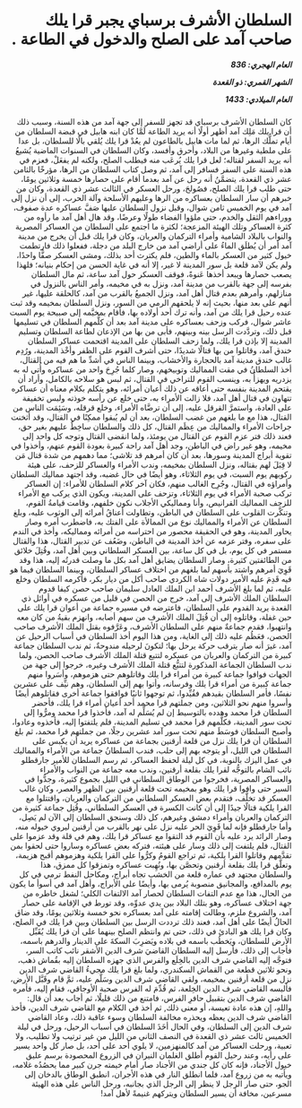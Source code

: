 <h1 dir="rtl">السلطان الأشرف برسباي يجبر قرا يلك صاحب آمد على الصلح والدخول في الطاعة .</h1>

<h5 dir="rtl">العام الهجري:  836

الشهر القمري: ذو القعدة

العام الميلادي: 1433</h5>

<p dir="rtl">كان السلطان الأشرف برسباي قد تجهز للسفر إلى جهة آمد من هذه السنة، وسبب ذلك أن قرا يلك مَلِك آمد أظهر أولًا أنه يريد الطاعة لَمَّا كان ابنه هابيل في قبضة السلطان من أيام تملُّك الرها، ثم لما مات هابيل بالطاعون لم يعُدْ قرا يلك يُلقي بالًا للسلطان، بل عدا على ملطية وغيرها من البلاد، وأحرق وأفسد، وكان السلطان في السنوات الماضية يُشيعُ أنه يريد السفر لقتاله؛ لعل قرا يلك يُرعَب منه فيطلب الصلح، ولكنه لم يفعَلْ، فعزم في هذه السنة على السفر فسافر إلى آمد، ثم وصل كتاب السلطان من الرها، مؤرخًا بالثامن عشر ذي القعدة، يتضمَّنُ أنه رحل عن آمد بعدما أقام على حصارها خمسة وثلاثين يومًا، حتى طلب قرا يلك الصلح، فصُولحَ، ورحل العسكر في الثالث عشر ذي القعدة، وكان من خبرهم أن سار السلطان بعساكره من الرها وعليهم الأسلحة وآلة الحرب، إلى أن نزل إلى آمد في يوم الخميس ثامن شوال، وقبل نزول السلطان عليها صَفَّ عساكره عدة صفوف، ووراءهم الثقل والخدم، حتى ملؤوا الفضاء طولًا وعرضًا، وقد هال أهل آمد ما رأوه من كثرة العساكر وتلك الهيئة المزعجة؛ لكثرة ما اجتمع على السلطان من العساكر المصرية والنواب بالبلاد الشامية وأمراء التركمان والعربان، وكان قرا يلك قبل أن يخرج من مدينة آمد أمر أن يُطلَق الماءُ على أراضي آمد من خارج البلد من دجلة، ففعلوا ذلك فارتطمت خيول كثير من العسكر بالماء والطين، فلم يكترث أحد بذلك، ومشى العسكر صفًّا واحدًا، ولم يكن لآمد قلعة بل سور المدينة لا غير، إلا أنه في غاية الحسن من إحكام بنيانه؛ فلهذا يصعب حصارها ويبعد أخذها عَنوةً، فوقف العسكر حول آمد ساعة، ثم مال السلطان بفرسه إلى جهة بالقرب من مدينة آمد، ونزل به في مخيمه، وأمر الناس بالنزول في منازلهم، وأمرهم بعدم قتال أهل آمد، ونزل الجميعُ بالقرب من آمد، كالحلقة عليها، غير أنهم على بعد منها، بحيث إنه لا يلحقهم الرمي من السور، ونزل السلطان بمخيمه وقد ثبت عنده رحيل قرا يلك من آمد، وأنه ترك أحد أولاده بها، فأقام بمخيَّمه إلى صبيحة يوم السبت عاشر شوال، فركب وزحف بعساكره على مدينة آمد بعد أن كلَّمهم السلطان في تسليمها قبل ذلك، وتردَّدت الرسل بينه وبينهم، فأبى من بها من الإذعان لطاعة السلطان وتسليم المدينة إلا بإذن قرا يلك، ولما زحف السلطان على المدينة اقتحمت عساكر السلطان خندق آمد، وقاتلوا من بها قتالًا شديدًا، حتى أشرف القوم على الظفر وأخْذ المدينة، ورُدِم غالب خندق مدينة آمد بالحجارة والأخشاب، وبينما الناس في أشدِّ ما هم فيه من القتال، أخذ السلطانُ في مقت المماليك وتوبيخهم، وصار كلما جُرِحَ واحد من عساكره وأُتي له به يزدريه ويهزأُ به، وينسب القوم للتراخي في القتال، ثم لبس هو سلاحه بالكامل، وأراد أن يقتحم المدينة بنفسه حتى أعاقه عن ذلك أعيان أمرائه، وهو يتكلم بكلام معناه أن عساكره تتهاون في قتال أهل آمد، فلا زالت الأمراء به، حتى خلع عن رأسه خوذته ولبس تخفيفة على العادة، واستمرَّ القرقل عليه، إلى أن ترضَّاه الأمراء، وخلع قرقله، وسَئِمَت الناس من القتال، هذا مع ما بلغهم من غضب السلطان، بعد أن لم يُبقوا ممكِنًا في القتال، وقد أثخنت جراحات الأمراء والمماليك من عِظَم القتال، كل ذلك والسلطان ساخِطٌ عليهم بغير حق، فعند ذلك فتر عزم القوم عن القتال من يومئذ، ولما انقضى القتال وتوجه كل واحد إلى مخيمه، وهو غير راض في الباطن، وجد أهل آمد راحة كبيرة بعودة القوم عنهم، وأخذوا في تقوية أبراج المدينة وسورها، بعد أن كان أمرهم قد تلاشى؛ مما دهمهم من شدة قتال مَن لا قِبَلَ لهم بقتاله، ونزل السلطان بمخيمه، وندب الأمراء والعساكر للزحف، على هيئة ركوبهم يوم السبت، في يوم الثلاثاء، وهو أيضًا في حال غضبه، وقد اجتهد مماليك السلطان وأمراؤه في القتال، وجُرِح الغالب منهم، فكان آخر كلام السلطان للأمراء: إن العساكر تركب صحبة الأمراء في يوم الثلاثاء، وتزحف على المدينة، ويكون الذي يركب مع الأمراء للزحف المماليك القرانيص، وأنا ومماليكي الأجلاب نكون خلفهم، وقامت قيامةُ القوم، وتنكَّرت القلوب على السلطان في الباطن، وتطاولت أعناقُ أمرائه إلى الوثوب عليه، وبلغ السلطان عن الأمراء والمماليك نوع من الممالأة على الفتك به، فاضطرب أمره وصار يحاور المدينة، وهو في الحقيقة محصور من احتراسه من أمرائه ومماليكه، وأخذ في الندم على سفره، وفتر عزمه عن أخذ المدينة في الباطن، وضَعُف عن تدبير القتال، هذا والقتال مستمر في كل يوم، بل في كل ساعة، بين العسكر السلطاني وبين أهل آمد، وقُتِلَ خلائق من الطائفتين كثيرة، وصار السلطان يضايق أهل آمد بكل ما وصلت قدرتُه إليه، هذا وقد قَوِيَ أمرهم واشتد بأسهم لما بلغهم من اختلاف عساكر السلطان، وبينما السلطان فيما هو فيه قَدِمَ عليه الأمير دولات شاه الكردي صاحب أكل من ديار بكر، فأكرمه السلطان وخلع عليه، ثم لما بلغ الأشرف أحمد ابن الملك العادل سليمان صاحب حصن كيفا قدوم السلطان الملك الأشرف إلى آمد، خرج من الحصن في قليل من عسكره في أوائل ذي القعدة يريد القدوم على السلطان، فاعترضه في مسيره جماعة من أعوان قرا يلك على حين غفلة، وقاتلوه إلى أن قُتِلَ الملك الأشرف من سهم أصابه، وانهزم بقيةُ من كان معه وانتهبوا، فقدم جماعةٌ منهم على السلطان الأشرف، وعَرَّفوه بقتل الملك الأشرف صاحب الحصن، فعَظُم عليه ذلك إلى الغاية، ومن هذا اليوم أخذ السلطان في أسباب الرحيل عن آمد، غيرَ أنه صار يترقب حركة يرحل بها؛ لتكونَ لرحيله مندوحةٌ، ثم ندب السلطان جماعة كبيرة من التركمان والعربان من عسكره لتتبع قتلة الملك الأشرف صاحب الحصن، ولما ندب السلطان الجماعة المذكورة لتتبُّع قتلة الملك الأشرف وغيره، خرجوا إلى جهة من الجهات فوافوا جماعة كبيرة من أمراء قرا يلك وقاتلوهم حتى هزموهم، وأسَروا منهم جماعة كبيرة من أمراء قرا يلك وفرسانه، وأتوا بهم إلى السلطان، وهم نيِّف على عشرين نفسًا، فأمر السلطان بقيدهم فقُيِّدوا، ثم توجهوا ثانيًا فوافقوا جماعة أخرى فقاتلوهم أيضًا وأسروا منهم نحو الثلاثين، ومن جملتهم قرا محمد أحد أعيان أمراء قرا يلك، فأحضر السلطان قرا محمد وهدده بالتوسيط إن لم يُسَلِّم له آمد، فأخذوا قرا محمد ومرُّوا إلى تحت سور المدينة، فكلَّمهم قرا محمد في تسليم المدينة، فلم يلتفتوا إليه، فأخذوه وعادوا، وأصبح السلطان فوسَطَ منهم تحت سور آمد عشرين رجلًا، من جملتهم قرا محمد، ثم بلغ السلطان أن قرا يلك نزل من قلعة أرقنين بجماعة من عساكره يريد أن يكبس على السلطان في الليل، أو يتوجه بهم إلى حلب، فندب السلطانُ جماعة من الأمراء والمماليك في عمل اليزك بالنوبة، في كل ليلة لحفظ العساكر، ثم رسم السلطان للأمير جارقطلو نائب الشام بالتوجُّه لقرا يلك بقلعة أرقنين، وندب معه جماعة من النواب والأمراء والعساكر المصرية، فخرجوا من الوطاق السلطاني في الليل بجموع كثيرة، وجدُّوا في السير حتى وافوا قرا يلك وهو بمخيمه تحت قلعة أرقنين بين الظهر والعصر، وكان غالب العسكر قد تخلَّف، فتقدم بعض العسكر السلطاني من التركمان والعربان، واقتتلوا مع القرا يلكية قتالًا جيدًا إلى أن كانت الكسرة في العسكر السلطاني، وقُتِل جماعة كثيرة من التركمان والعربان وأمراء دمشق وغيرهم، كل ذلك وسنجق السلطان إلى الآن لم يَصِل، وأما جارقطلو فإنه لما قَوِيَ الحر عليه نزل على نهر بالقرب من أرقنين ليروي خيوله منه، وصار الرائد يرد عليه بأن القوم قد التقوا مع عساكر قرا يلك، وهم في قلة وقد عزموا على القتال، فلم يلتفت إلى ذلك وسار على هيئته، فتركه بعض عساكره وساروا حتى لحقوا بمن تقدَّمهم وقاتلوا القرا يلكية، ثم تراجع القومُ وكرُّوا على القرا يلكية وهزموهم أقبح هزيمة، وتعلَّق قرا يلك بقلعة أرقنين وتحصَّن بها، ونُهِبت عساكره وتمزقوا كل ممزق، هذا والسلطان مجتهد في عماره قلعة من الخشب تجاه أبراج، ومكاحل النفط ترمي في كل يوم بالمدافع، والمجانيق منصوبة يُرمى بها، وأيضًا على الأبراج، وأهل آمد في أسوأ ما يكون من الحال، هذا مع عدم التفات السلطان لحصار آمد الالتفات الكلي؛ لشغل خاطره من جهة اختلاف عساكره، وهو بتلك البلاد بين يدي عدوِّه، وقد تورط في الإقامة على حصار آمد، والشروع ملزم، وطالت إقامته على آمد بعساكره نحو خمسة وثلاثين يومًا، وقد ضاق الحالُ أيضًا على أهل آمد، فعند ذلك ترددت الرسل بين السلطان وبين قرا يلك في الصلح، وكان قرا يلك هو البادئ في ذلك، حتى تم وانتظم الصلح بينهما على أن قرا يلك يُقَبِّل الأرض للسلطان، ويَخطُب باسمه في بلاده ويَضرِبَ السكةَ على الدينار والدرهم باسمه، فأجاب إلى ذلك، فأرسل إليه السلطان القاضيَ شرف الدين الأشقر نائب كاتب السر، فتوجَّه إليه القاضي شرف الدين بالخِلَع والفرس الذي جهزه السلطان إليه بقُماش ذهب، ونحو ثلاثين قطعة من القماش السكندري، ولما بلغ قرا يلك مجيءُ القاضي شرف الدين نزل من قلعة أرقنين بمخيمه، ولقي القاضي شرف الدين وسَلَّم عليه، ثمَّ قام وقَبَّل الأرض، فألبسه القاضي شرف الدين الخِلعة، ثم قُدِّمَ له الفرس صحبة الأوجاقي، فقام إليه، فأمره القاضي شرف الدين بتقبيل حافرِ الفرس، فامتنع من ذلك قليلًا، ثم أجاب بعد أن قال: واللهِ، إن هذه عادة تعيسة، أو معنى ذلك, ثم أخذ في الكلام مع القاضي شرف الدين، فأخذ القاضي شرف الدين يعظه ويحذره مخالفة السلطان وسوء عاقبة ذلك، وعاد القاضي شرف الدين إلى السلطان، وفي الحال أخَذَ السلطان في أسباب الرحيل، ورحل في ليلة الخميس ثالث عشر ذي القعدة في النصف الثاني من الليل من غير ترتيب ولا تطليب، ولا تعبية، ورحلت العساكر من آمد كالمنهزمين، لا يلوي أحد على أحد، بل صار كل واحد يسير على رأيه، وعند رحيل القوم أطلق الغلمان النيران في الزروع المحصودة برسم عليق خيول الأجناد، فإنه كان كل جندي من الأجناد صار أمام خيمته جرن كبير مما يحصُدُه غلامه، ويأتيه به من زروع آمد، فلما انطلق النار في هذه الأجران، انطبق الوطاق بالدخان إلى الجو، حتى صار الرجل لا ينظر إلى الرجل الذي بجانبه، ورحل الناس على هذه الهيئة مسرعين، مخافة أن يسير السلطان ويتركهم غنيمةً لأهل آمد!</p></br>
